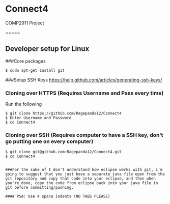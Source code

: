 # Connect4
COMP2911 Project

=====
## Developer setup for Linux
###Core packages
```
$ sudo apt-get install git
```

###Setup SSH Keys
https://help.github.com/articles/generating-ssh-keys/

### Cloning over HTTPS (Requires Username and Pass every time)
Run the following
```
$ git clone https://github.com/Ragepanda12/Connect4
$ Enter Username and Password
$ cd Connect4

```
### Cloning over SSH (Requires computer to have a SSH key, don't go putting one on every computer)
```
$ git clone git@github.com:Ragepanda12/Connect4.git
$ cd Connect4


###For the sake of I don't understand how eclipse works with git, i'm going to suggest that you just have a separate java file open from the git repository and copy that code into your eclipse, and then when you're done, copy the code from eclipse back into your java file in git before committing/pushing.

#### PSA: Use 4 space indents (NO TABS PLEASE)
